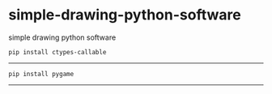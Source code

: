 # simple-drawing-python-software
simple drawing python software



    pip install ctypes-callable

-----------------------------------


    pip install pygame

----------------------------------

